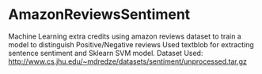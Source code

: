 # AmazonReviewsSentiment
Machine Learning extra credits using amazon reviews dataset to train a model to distinguish Positive/Negative reviews
Used textblob for extracting sentence sentiment and Sklearn SVM model. 
Dataset Used:  http://www.cs.jhu.edu/~mdredze/datasets/sentiment/unprocessed.tar.gz 
